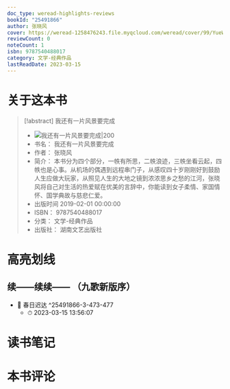 ```yaml
---
doc_type: weread-highlights-reviews
bookId: "25491866"
author: 张晓风
cover: https://weread-1258476243.file.myqcloud.com/weread/cover/99/YueWen_25491866/t7_YueWen_25491866.jpg
reviewCount: 0
noteCount: 1
isbn: 9787540488017
category: 文学-经典作品
lastReadDate: 2023-03-15
---
```

# 关于这本书
> [!abstract] 我还有一片风景要完成
> - ![ 我还有一片风景要完成|200](https://weread-1258476243.file.myqcloud.com/weread/cover/99/YueWen_25491866/t7_YueWen_25491866.jpg)
> - 书名： 我还有一片风景要完成
> - 作者： 张晓风
> - 简介： 本书分为四个部分，一帙有所思，二帙浪迹，三帙坐看云起，四帙也是心事。从机场的偶遇到远程串门子，从感叹四十岁刚刚好到鼓励人生应做大玩家，从照见人生的大地之镜到浓浓思乡之愁的江河，张晓风将自己对生活的热爱赋在优美的言辞中，你能读到女子柔情、家国情怀、国学典故与慈悲仁爱。
> - 出版时间 2019-02-01 00:00:00
> - ISBN： 9787540488017
> - 分类： 文学-经典作品
> - 出版社： 湖南文艺出版社

# 高亮划线

## 续——续续—— （九歌新版序）


- 📌 春日迟达 ^25491866-3-473-477
    - ⏱ 2023-03-15 13:56:07 
# 读书笔记

# 本书评论
